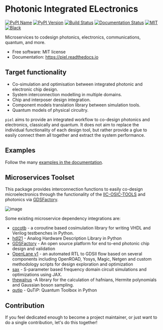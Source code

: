 # **P**hotonic **I**ntegrated **EL**ectronics

[![PyPI
Name](https://img.shields.io/badge/pypi-piel-blue)](https://pypi.python.org/pypi/piel)
[![PyPI
Version](https://img.shields.io/pypi/v/piel.svg)](https://pypi.python.org/pypi/piel)
[![Build
Status](https://img.shields.io/travis/daquintero/piel.svg)](https://travis-ci.com/daquintero/piel)
[![Documentation
Status](https://readthedocs.org/projects/piel/badge/?version=latest)](https://piel.readthedocs.io/en/latest/?version=latest)
[![MIT](https://img.shields.io/github/license/gdsfactory/gdsfactory)](https://choosealicense.com/licenses/mit/)
[![Black](https://img.shields.io/badge/code%20style-black-000000.svg)](https://github.com/psf/black)

Microservices to codesign photonics, electronics, communications,
quantum, and more.

-   Free software: MIT license
-   Documentation: <https://piel.readthedocs.io>

## Target functionality

-   Co-simulation and optimisation between integrated photonic and
    electronic chip design.
-   System interconnection modelling in multiple domains.
-   Chip and interposer design integration.
-   Component models translation library between simulation tools.
-   Quantum models of physical circuitry.

`piel` aims to provide an integrated workflow to co-design photonics and
electronics, classically and quantum. It does not aim to replace the
individual functionality of each design tool, but rather provide a glue
to easily connect them all together and extract the system performance.

## Examples

Follow the many [examples in the
documentation](https://piel.readthedocs.io/en/latest/examples.html).

## Microservices Toolset

This package provides interconnection functions to easily co-design
microelectronics through the functionality of the
[IIC-OSIC-TOOLS](https://github.com/iic-jku/iic-osic-tools) and
photonics via [GDSFactory](https://github.com/gdsfactory/gdsfactory).

![image](docs/_static/img/piel_microservice_structure.png)

Some existing microservice dependency integrations are:

-   [cocotb](https://github.com/cocotb/cocotb) - a coroutine based
    cosimulation library for writing VHDL and Verilog testbenches in
    Python.
-   [hdl21](https://github.com/dan-fritchman/Hdl21) - Analog Hardware
    Description Library in Python
-   [GDSFactory](https://github.com/gdsfactory/gdsfactory) - An open
    source platform for end to-end photonic chip design and validation
-   [OpenLane v1](https://github.com/The-OpenROAD-Project/OpenLane) - an
    automated RTL to GDSII flow based on several components including
    OpenROAD, Yosys, Magic, Netgen and custom methodology scripts for
    design exploration and optimization
-   [sax](https://github.com/flaport/sax) - S-parameter based frequency
    domain circuit simulations and optimizations using JAX.
-   [thewalrus](https://github.com/XanaduAI/thewalrus) -A library for
    the calculation of hafnians, Hermite polynomials and Gaussian boson
    sampling.
-   [qutip](https://github.com/qutip/qutip) - QuTiP: Quantum Toolbox in
    Python

## Contribution

If you feel dedicated enough to become a project maintainer, or just
want to do a single contribution, let\'s do this together!
